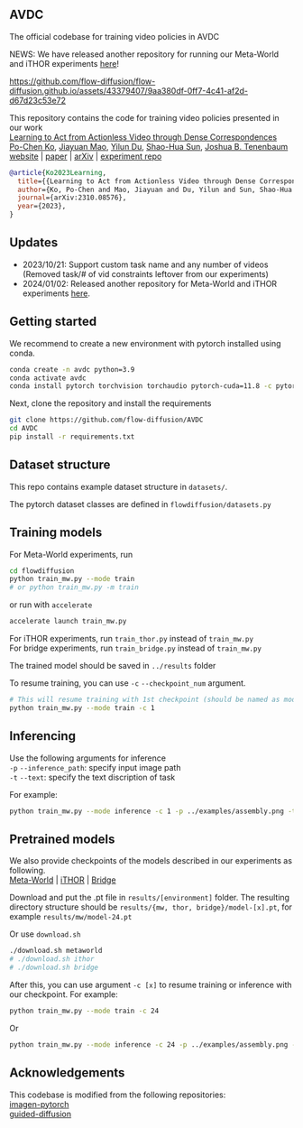 ## AVDC

The official codebase for training video policies in AVDC

NEWS: We have released another repository for running our Meta-World and iTHOR experiments [here](https://github.com/flow-diffusion/AVDC_experiments/)!

https://github.com/flow-diffusion/flow-diffusion.github.io/assets/43379407/9aa380df-0ff7-4c41-af2d-d67d23c53e72

This repository contains the code for training video policies presented in our work   
[Learning to Act from Actionless Video through Dense Correspondences](https://flow-diffusion.github.io/AVDC.pdf)  
[Po-Chen Ko](https://pochen-ko.github.io/),
[Jiayuan Mao](https://jiayuanm.com/),
[Yilun Du](https://yilundu.github.io/),
[Shao-Hua Sun](https://shaohua0116.github.io/),
[Joshua B. Tenenbaum](https://cocosci.mit.edu/josh)  
[website](https://flow-diffusion.github.io/) | [paper](https://flow-diffusion.github.io/AVDC.pdf) | [arXiv](https://arxiv.org/abs/2310.08576) | [experiment repo](https://github.com/flow-diffusion/AVDC_experiments/)

```bib
@article{Ko2023Learning,
  title={{Learning to Act from Actionless Video through Dense Correspondences}},
  author={Ko, Po-Chen and Mao, Jiayuan and Du, Yilun and Sun, Shao-Hua and Tenenbaum, Joshua B},
  journal={arXiv:2310.08576},
  year={2023},
}
```
## Updates  
 - 2023/10/21: Support custom task name and any number of videos (Removed task/# of vid constraints leftover from our experiments) 
 - 2024/01/02: Released another repository for Meta-World and iTHOR experiments [here](https://github.com/flow-diffusion/AVDC_experiments/).

## Getting started  

We recommend to create a new environment with pytorch installed using conda.   

```bash  
conda create -n avdc python=3.9
conda activate avdc
conda install pytorch torchvision torchaudio pytorch-cuda=11.8 -c pytorch -c nvidia
```  

Next, clone the repository and install the requirements  

```bash
git clone https://github.com/flow-diffusion/AVDC
cd AVDC
pip install -r requirements.txt
```


## Dataset structure

This repo contains example dataset structure in `datasets/`.   

The pytorch dataset classes are defined in `flowdiffusion/datasets.py`


## Training models

For Meta-World experiments, run
```bash
cd flowdiffusion
python train_mw.py --mode train
# or python train_mw.py -m train
```

or run with `accelerate`
```bash
accelerate launch train_mw.py
```

For iTHOR experiments, run `train_thor.py` instead of `train_mw.py`  
For bridge experiments, run `train_bridge.py` instead of `train_mw.py`  

The trained model should be saved in `../results` folder  

To resume training, you can use `-c` `--checkpoint_num` argument.  
```bash
# This will resume training with 1st checkpoint (should be named as model-1.pt)
python train_mw.py --mode train -c 1
```

## Inferencing

Use the following arguments for inference  
`-p` `--inference_path`: specify input image path  
`-t` `--text`: specify the text discription of task  

For example:  
```bash
python train_mw.py --mode inference -c 1 -p ../examples/assembly.png -t assembly
```

## Pretrained models 

We also provide checkpoints of the models described in our experiments as following.   
[Meta-World](https://huggingface.co/Po-Chen/flowdiffusion/resolve/main/ckpts/metaworld/model-24.pt) |  [iTHOR](https://huggingface.co/Po-Chen/flowdiffusion/resolve/main/ckpts/ithor/model-30.pt) | [Bridge](https://huggingface.co/Po-Chen/flowdiffusion/resolve/main/ckpts/bridge/model-42.pt)   

Download and put the .pt file in `results/[environment]` folder. The resulting directory structure should be `results/{mw, thor, bridge}/model-[x].pt`, for example `results/mw/model-24.pt`

Or use `download.sh`
```bash
./download.sh metaworld
# ./download.sh ithor
# ./download.sh bridge
```

After this, you can use argument `-c [x]` to resume training or inference with our checkpoint. For example:  
```bash
python train_mw.py --mode train -c 24
```
Or  
```bash
python train_mw.py --mode inference -c 24 -p ../examples/assembly.png -t assembly
```



## Acknowledgements

This codebase is modified from the following repositories:  
[imagen-pytorch](https://github.com/lucidrains/imagen-pytorch)  
[guided-diffusion](https://github.com/openai/guided-diffusion)  
